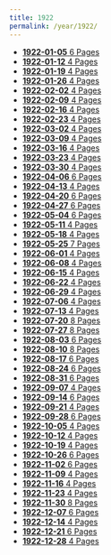 ```yaml
---
title: 1922
permalink: /year/1922/
---
```


<ul class="taxonomy__index">
<li><a href="/issues/hydro-review-1922-01-05"><strong>1922-01-05</strong> <span class="taxonomy__count">6 Pages</span></a></li>
<li><a href="/issues/hydro-review-1922-01-12"><strong>1922-01-12</strong> <span class="taxonomy__count">4 Pages</span></a></li>
<li><a href="/issues/hydro-review-1922-01-19"><strong>1922-01-19</strong> <span class="taxonomy__count">4 Pages</span></a></li>
<li><a href="/issues/hydro-review-1922-01-26"><strong>1922-01-26</strong> <span class="taxonomy__count">4 Pages</span></a></li>
<li><a href="/issues/hydro-review-1922-02-02"><strong>1922-02-02</strong> <span class="taxonomy__count">4 Pages</span></a></li>
<li><a href="/issues/hydro-review-1922-02-09"><strong>1922-02-09</strong> <span class="taxonomy__count">4 Pages</span></a></li>
<li><a href="/issues/hydro-review-1922-02-16"><strong>1922-02-16</strong> <span class="taxonomy__count">4 Pages</span></a></li>
<li><a href="/issues/hydro-review-1922-02-23"><strong>1922-02-23</strong> <span class="taxonomy__count">4 Pages</span></a></li>
<li><a href="/issues/hydro-review-1922-03-02"><strong>1922-03-02</strong> <span class="taxonomy__count">4 Pages</span></a></li>
<li><a href="/issues/hydro-review-1922-03-09"><strong>1922-03-09</strong> <span class="taxonomy__count">4 Pages</span></a></li>
<li><a href="/issues/hydro-review-1922-03-16"><strong>1922-03-16</strong> <span class="taxonomy__count">4 Pages</span></a></li>
<li><a href="/issues/hydro-review-1922-03-23"><strong>1922-03-23</strong> <span class="taxonomy__count">4 Pages</span></a></li>
<li><a href="/issues/hydro-review-1922-03-30"><strong>1922-03-30</strong> <span class="taxonomy__count">4 Pages</span></a></li>
<li><a href="/issues/hydro-review-1922-04-06"><strong>1922-04-06</strong> <span class="taxonomy__count">6 Pages</span></a></li>
<li><a href="/issues/hydro-review-1922-04-13"><strong>1922-04-13</strong> <span class="taxonomy__count">4 Pages</span></a></li>
<li><a href="/issues/hydro-review-1922-04-20"><strong>1922-04-20</strong> <span class="taxonomy__count">6 Pages</span></a></li>
<li><a href="/issues/hydro-review-1922-04-27"><strong>1922-04-27</strong> <span class="taxonomy__count">6 Pages</span></a></li>
<li><a href="/issues/hydro-review-1922-05-04"><strong>1922-05-04</strong> <span class="taxonomy__count">6 Pages</span></a></li>
<li><a href="/issues/hydro-review-1922-05-11"><strong>1922-05-11</strong> <span class="taxonomy__count">4 Pages</span></a></li>
<li><a href="/issues/hydro-review-1922-05-18"><strong>1922-05-18</strong> <span class="taxonomy__count">4 Pages</span></a></li>
<li><a href="/issues/hydro-review-1922-05-25"><strong>1922-05-25</strong> <span class="taxonomy__count">7 Pages</span></a></li>
<li><a href="/issues/hydro-review-1922-06-01"><strong>1922-06-01</strong> <span class="taxonomy__count">4 Pages</span></a></li>
<li><a href="/issues/hydro-review-1922-06-08"><strong>1922-06-08</strong> <span class="taxonomy__count">4 Pages</span></a></li>
<li><a href="/issues/hydro-review-1922-06-15"><strong>1922-06-15</strong> <span class="taxonomy__count">4 Pages</span></a></li>
<li><a href="/issues/hydro-review-1922-06-22"><strong>1922-06-22</strong> <span class="taxonomy__count">4 Pages</span></a></li>
<li><a href="/issues/hydro-review-1922-06-29"><strong>1922-06-29</strong> <span class="taxonomy__count">4 Pages</span></a></li>
<li><a href="/issues/hydro-review-1922-07-06"><strong>1922-07-06</strong> <span class="taxonomy__count">4 Pages</span></a></li>
<li><a href="/issues/hydro-review-1922-07-13"><strong>1922-07-13</strong> <span class="taxonomy__count">4 Pages</span></a></li>
<li><a href="/issues/hydro-review-1922-07-20"><strong>1922-07-20</strong> <span class="taxonomy__count">8 Pages</span></a></li>
<li><a href="/issues/hydro-review-1922-07-27"><strong>1922-07-27</strong> <span class="taxonomy__count">8 Pages</span></a></li>
<li><a href="/issues/hydro-review-1922-08-03"><strong>1922-08-03</strong> <span class="taxonomy__count">6 Pages</span></a></li>
<li><a href="/issues/hydro-review-1922-08-10"><strong>1922-08-10</strong> <span class="taxonomy__count">8 Pages</span></a></li>
<li><a href="/issues/hydro-review-1922-08-17"><strong>1922-08-17</strong> <span class="taxonomy__count">6 Pages</span></a></li>
<li><a href="/issues/hydro-review-1922-08-24"><strong>1922-08-24</strong> <span class="taxonomy__count">6 Pages</span></a></li>
<li><a href="/issues/hydro-review-1922-08-31"><strong>1922-08-31</strong> <span class="taxonomy__count">6 Pages</span></a></li>
<li><a href="/issues/hydro-review-1922-09-07"><strong>1922-09-07</strong> <span class="taxonomy__count">4 Pages</span></a></li>
<li><a href="/issues/hydro-review-1922-09-14"><strong>1922-09-14</strong> <span class="taxonomy__count">6 Pages</span></a></li>
<li><a href="/issues/hydro-review-1922-09-21"><strong>1922-09-21</strong> <span class="taxonomy__count">4 Pages</span></a></li>
<li><a href="/issues/hydro-review-1922-09-28"><strong>1922-09-28</strong> <span class="taxonomy__count">6 Pages</span></a></li>
<li><a href="/issues/hydro-review-1922-10-05"><strong>1922-10-05</strong> <span class="taxonomy__count">4 Pages</span></a></li>
<li><a href="/issues/hydro-review-1922-10-12"><strong>1922-10-12</strong> <span class="taxonomy__count">4 Pages</span></a></li>
<li><a href="/issues/hydro-review-1922-10-19"><strong>1922-10-19</strong> <span class="taxonomy__count">4 Pages</span></a></li>
<li><a href="/issues/hydro-review-1922-10-26"><strong>1922-10-26</strong> <span class="taxonomy__count">6 Pages</span></a></li>
<li><a href="/issues/hydro-review-1922-11-02"><strong>1922-11-02</strong> <span class="taxonomy__count">6 Pages</span></a></li>
<li><a href="/issues/hydro-review-1922-11-09"><strong>1922-11-09</strong> <span class="taxonomy__count">4 Pages</span></a></li>
<li><a href="/issues/hydro-review-1922-11-16"><strong>1922-11-16</strong> <span class="taxonomy__count">4 Pages</span></a></li>
<li><a href="/issues/hydro-review-1922-11-23"><strong>1922-11-23</strong> <span class="taxonomy__count">4 Pages</span></a></li>
<li><a href="/issues/hydro-review-1922-11-30"><strong>1922-11-30</strong> <span class="taxonomy__count">8 Pages</span></a></li>
<li><a href="/issues/hydro-review-1922-12-07"><strong>1922-12-07</strong> <span class="taxonomy__count">6 Pages</span></a></li>
<li><a href="/issues/hydro-review-1922-12-14"><strong>1922-12-14</strong> <span class="taxonomy__count">4 Pages</span></a></li>
<li><a href="/issues/hydro-review-1922-12-21"><strong>1922-12-21</strong> <span class="taxonomy__count">6 Pages</span></a></li>
<li><a href="/issues/hydro-review-1922-12-28"><strong>1922-12-28</strong> <span class="taxonomy__count">4 Pages</span></a></li>
</ul>

